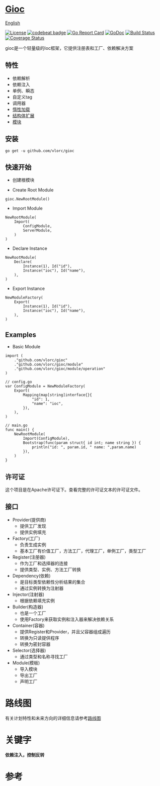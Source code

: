 # [Gioc](https://github.com/vlorc/gioc)

[English](https://github.com/vlorc/gioc/blob/master/README.md)

[![License](https://img.shields.io/:license-apache-blue.svg)](https://opensource.org/licenses/Apache-2.0)
[![codebeat badge](https://codebeat.co/badges/c41b426c-4121-4dc8-99c2-f1b60574be64)](https://codebeat.co/projects/github-com-vlorc-gioc-master)
[![Go Report Card](https://goreportcard.com/badge/github.com/vlorc/gioc)](https://goreportcard.com/report/github.com/vlorc/gioc)
[![GoDoc](https://godoc.org/github.com/vlorc/gioc?status.svg)](https://godoc.org/github.com/vlorc/gioc)
[![Build Status](https://travis-ci.org/vlorc/gioc.svg?branch=master)](https://travis-ci.org/vlorc/gioc?branch=master)
[![Coverage Status](https://coveralls.io/repos/github/vlorc/gioc/badge.svg?branch=master)](https://coveralls.io/github/vlorc/gioc?branch=master)

gioc是一个轻量级的Ioc框架，它提供注册表和工厂、依赖解决方案

## 特性

* 依赖解析
* 依赖注入
* 单例、瞬态
* 自定义tag
* 调用器
* [惰性加载](https://github.com/vlorc/gioc/blob/master/examples/lazy/main.go)
* [结构体扩展](https://github.com/vlorc/gioc/blob/master/examples/depend/main.go)
* [模块](https://github.com/vlorc/gioc/blob/master/examples/module/main.go)

## 安装

	go get -u github.com/vlorc/gioc

## 快速开始

* 创建根模块

* Create Root Module

```golang
gioc.NewRootModule()
```

* Import Module

```golang
NewRootModule(
    Import(
        ConfigModule,
        ServerModule,
    )
)
```

* Declare Instance

```golang
NewRootModule(
    Declare(
        Instance(1), Id("id"),
        Instance("ioc"), Id("name"),
    ),
)
```

* Export Instance

```golang
NewModuleFactory(
    Export(
        Instance(1), Id("id"),
        Instance("ioc"), Id("name"),
    ),
)
```
## Examples

* Basic Module

```golang
import (
    ."github.com/vlorc/gioc"
    ."github.com/vlorc/gioc/module"
    ."github.com/vlorc/gioc/module/operation"
)

// config.go
var ConfigModule = NewModuleFactory(
    Export(
        Mapping(map[string]interface{}{
            "id": 1,
            "name": "ioc",
        }),
    ),
)

// main.go
func main() {
    NewRootModule(
        Import(ConfigModule),
        Bootstrap(func(param struct{ id int; name string }) {
            println("id: ", param.id, " name: ",param.name)
        }),
    )
}
```

## 许可证

这个项目是在Apache许可证下。查看完整的许可证文本的许可证文件。

## 接口

+ Provider(提供商)
    + 提供工厂发现
    + 提供实例填充
+ Factory(工厂)
    + 负责生成实例
    + 基本工厂有价值工厂，方法工厂，代理工厂，单例工厂，类型工厂
+ Register(注册器)
    + 作为工厂和选择器的连接
    + 提供类型、实例、方法工厂转换
+ Dependency(依赖)
    + 是目标类型依赖性分析结果的集合
    + 通过实例转换为注射器
+ Injector(注射器)
    + 根据依赖填充实例
+ Builder(构造器)
    + 也是一个工厂
    + 使用Factory来获取实例和注入器来解决依赖关系
+ Container(容器)
    + 提供Register和Provider，并且父容器组成遍历
    + 转换为只读提供程序
    + 转换为密封容器
+ Selector(选择器)
    + 通过类型和名称寻找工厂
+ Module(模板)
    + 导入模块
    + 导出工厂
    + 声明工厂

# 路线图

有关计划特性和未来方向的详细信息请参考[路线图](https://github.com/vlorc/gioc/blob/master/ROADMAP.md)

# 关键字

**依赖注入，控制反转**

# 参考
